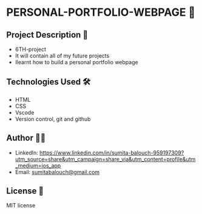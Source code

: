 # PERSONAL-PORTFOLIO-WEBPAGE 🚀

## Project Description 📝

- 6TH-project
- It will contain all of my future projects
- Ilearnt how to build a personal portfolio webpage 


## Technologies Used 🛠️


- HTML
- CSS
- Vscode
- Version control, git and github


## Author 👩‍💻

- LinkedIn: https://www.linkedin.com/in/sumita-balouch-959197309?utm_source=share&utm_campaign=share_via&utm_content=profile&utm_medium=ios_app
- Email: sumitabalouch@gmail.com


## License 📜
MIT license
